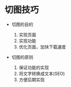 # 切图技巧

 - 切图的目的

   1. 实现页面
   2. 实现功能
   3. 优化页面，加快下载速度

 - 切图的原则

   1. 保证功能的实现
   2. 将文字转换成文本(SEO)
   3. 方便后期实现